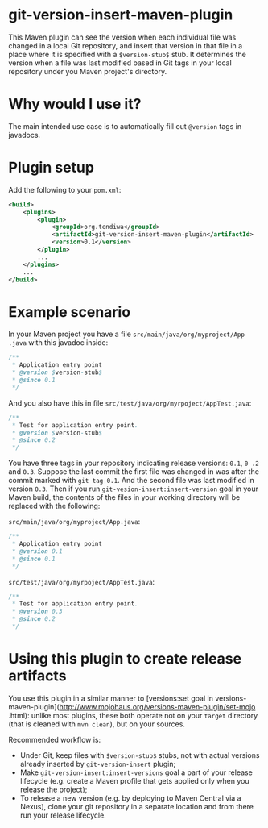 

# git-version-insert-maven-plugin

This Maven plugin can see the version when each individual file was changed
in a local Git repository, and insert that version in that file in
a place where it is specified with a `$version-stub$` stub. It determines the
version when a file was last modified based in Git tags in your local
repository under you Maven project's directory.

# Why would I use it?

The main intended use case is to automatically fill out `@version` tags in
javadocs.

# Plugin setup

Add the following to your `pom.xml`:

```xml
<build>
    <plugins>
        <plugin>
            <groupId>org.tendiwa</groupId>
            <artifactId>git-version-insert-maven-plugin</artifactId>
            <version>0.1</version>
        </plugin>
        ...
    </plugins>
    ...
</build>
```
# Example scenario

In your Maven project you have a file `src/main/java/org/myproject/App
.java` with this javadoc inside:

```java
/**
 * Application entry point
 * @version $version-stub$
 * @since 0.1
 */
```

And you also have this in file `src/test/java/org/myrpoject/AppTest.java`:

```java
/**
 * Test for application entry point.
 * @version $version-stub$
 * @since 0.2
 */
```

You have three tags in your repository indicating release versions: `0.1`, `0
.2` and `0.3`. Suppose the last commit the first file was changed in was
after the commit marked with `git tag 0.1`. And the second file was last
modified in version `0.3`. Then if you run `git-vesion-insert:insert-version`
goal in your Maven build, the contents of the files in your working directory
 will be replaced with the following:

`src/main/java/org/myproject/App.java`:

```java
/**
 * Application entry point
 * @version 0.1
 * @since 0.1
 */
```

`src/test/java/org/myrpoject/AppTest.java`:

```java
/**
 * Test for application entry point.
 * @version 0.3
 * @since 0.2
 */
```

# Using this plugin to create release artifacts

You use this plugin in a similar manner to [versions:set goal in
versions-maven-plugin](http://www.mojohaus.org/versions-maven-plugin/set-mojo
.html): unlike most plugins, these both operate not on your `target`
directory (that is cleaned with `mvn clean`), but on your sources.

Recommended workflow is:

- Under Git, keep files with `$version-stub$` stubs, not with actual versions
 already inserted by `git-version-insert` plugin;
- Make `git-version-insert:insert-versions` goal a part of your release
lifecycle (e.g. create a Maven profile that gets applied only when you
release the project);
- To release a new version (e.g. by deploying to Maven Central via a
Nexus), clone your git repository in a separate location and from there run
your release lifecycle.
